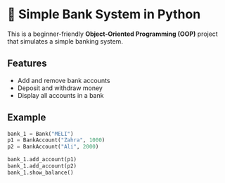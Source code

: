 # 🏦 Simple Bank System in Python

This is a beginner-friendly **Object-Oriented Programming (OOP)** project that simulates a simple banking system.

## Features
- Add and remove bank accounts  
- Deposit and withdraw money  
- Display all accounts in a bank  

## Example
```python
bank_1 = Bank("MELI")
p1 = BankAccount("Zahra", 1000)
p2 = BankAccount("Ali", 2000)

bank_1.add_account(p1)
bank_1.add_account(p2)
bank_1.show_balance()
